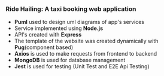 ### Ride Hailing: A taxi booking web application

- **Puml** used to design uml diagrams of app's services
- Service implemented using **Node.js**
- API's created with **Express** 
- The template of the website was created dynamically with **Pug**(component based)
- **Axios** is used to make requests from frontend to backend
- **MongoDB** is used for database management
- **Jest** is used for testing (Unit Test and E2E Api Testing)
